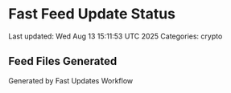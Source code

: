 # Fast Feed Update Status
Last updated: Wed Aug 13 15:11:53 UTC 2025
Categories: crypto

## Feed Files Generated

Generated by Fast Updates Workflow

